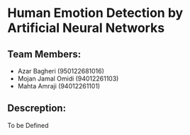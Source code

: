 # Human Emotion Detection by Artificial Neural Networks

## Team Members:
- Azar Bagheri (950122681016)
- Mojan Jamal Omidi (94012261103)
- Mahta Amraji (94012261101)

## Descreption:
To be Defined
